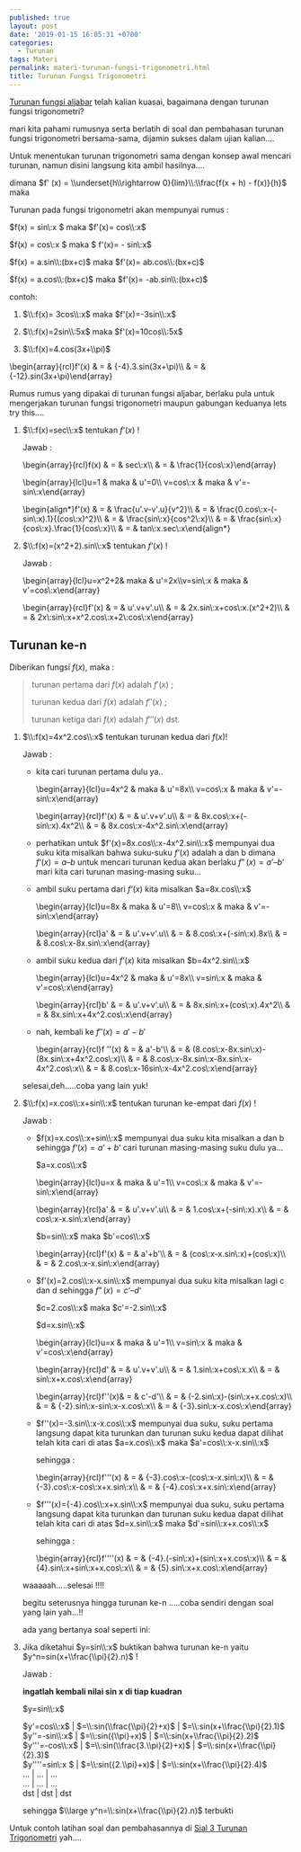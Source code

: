 ```yaml
---
published: true
layout: post
date: '2019-01-15 16:05:31 +0700'
categories:
  - Turunan
tags: Materi
permalink: materi-turunan-fungsi-trigonometri.html
title: Turunan Fungsi Trigonometri
---
```

[Turunan fungsi aljabar]({{site.baseurl}}/materi-turunan-fungsi-aljabar.html) telah kalian kuasai, bagaimana dengan turunan fungsi trigonometri?

mari kita pahami rumusnya serta berlatih di soal dan pembahasan turunan fungsi trigonometri bersama-sama, dijamin sukses dalam ujian kalian….

Untuk menentukan turunan trigonometri sama dengan konsep awal mencari turunan, namun disini langsung kita ambil hasilnya….

dimana $f' (x) = \\underset{h\\rightarrow 0}{lim}\\:\\frac{f(x + h) - f(x)}{h}$ maka

Turunan pada fungsi trigonometri akan mempunyai rumus :

$f(x) = sin\\:x $ maka $f'(x)= cos\\:x$

$f(x) = cos\\:x $ maka $ f'(x)= - sin\\:x$

$f(x) = a.sin\\:(bx+c)$ maka $f'(x)= ab.cos\\:(bx+c)$

$f(x) = a.cos\\:(bx+c)$ maka $f'(x)= -ab.sin\\:(bx+c)$

contoh:

1.  $\\:f(x)= 3cos\\:x$ maka $f'(x)=-3sin\\:x$
    
2.  $\\:f(x)=2sin\\:5x$ maka $f'(x)=10cos\\:5x$
    
3.  $\\:f(x)=4.cos(3x+\\pi)$
    

\\begin{array}{rcl}f'(x) & = & {-4}.3.sin(3x+\\pi)\\\\ & = & {-12}.sin(3x+\\pi)\\end{array}

Rumus rumus yang dipakai di turunan fungsi aljabar, berlaku pula untuk mengerjakan turunan fungsi trigonometri maupun gabungan keduanya lets try this….

1.  $\\:f(x)=sec\\:x$ tentukan $f ‘(x)$ !
    
    Jawab :
    
    \\begin{array}{rcl}f(x) & = & sec\\:x\\\\ & = & \\frac{1}{cos\\:x}\\end{array}
    
    \\begin{array}{lcl}u=1 & maka & u'=0\\\\ v=cos\\:x & maka & v'=-sin\\:x\\end{array}
    
    \\begin{align\*}f'(x) & = & \\frac{u'.v-v'.u}{v^2}\\\\ & = & \\frac{0.cos\\:x-(-sin\\:x).1}{(cos\\:x)^2}\\\\ & = & \\frac{sin\\:x}{cos^2\\:x}\\\\ & = & \\frac{sin\\:x}{cos\\:x}.\\frac{1}{cos\\:x}\\\\ & = & tan\\:x.sec\\:x\\end{align\*}
    
2.  $\\:f(x)=(x^2+2).sin\\:x$ tentukan $f ‘(x)$ !
    
    Jawab :
    
    \\begin{array}{lcl}u=x^2+2& maka & u'=2x\\\\v=sin\\:x & maka & v'=cos\\:x\\end{array}
    
    \\begin{array}{rcl}f'(x) & = & u'.v+v'.u\\\\ & = & 2x.sin\\:x+cos\\:x.(x^2+2)\\\\ & = & 2x\\:sin\\:x+x^2.cos\\:x+2\\:cos\\:x\\end{array}
    



Turunan ke-n
------------

Diberikan fungsi $f(x)$, maka :

> turunan pertama dari $f(x)$ adalah $f' (x)$ ;
> 
> turunan kedua dari $f(x)$ adalah $f'' (x)$ ;
> 
> turunan ketiga dari $f(x)$ adalah $f''' (x)$ dst.

1.  $\\:f(x)=4x^2.cos\\:x$ tentukan turunan kedua dari $f(x)$!
    
    Jawab :
    
    *   kita cari turunan pertama dulu ya..
        
        \\begin{array}{lcl}u=4x^2 & maka & u'=8x\\\\ v=cos\\:x & maka & v'=-sin\\:x\\end{array}
        
        \\begin{array}{rcl}f'(x) & = & u'.v+v'.u\\\\ & = & 8x.cos\\:x+(-sin\\:x).4x^2\\\\ & = & 8x.cos\\:x-4x^2.sin\\:x\\end{array}
        
    *   perhatikan untuk $f'(x)=8x.cos\\:x-4x^2.sin\\:x$ mempunyai dua suku kita misalkan bahwa suku-suku $f ‘(x)$ adalah a dan b dimana $f ‘(x) = a – b$ untuk mencari turunan kedua akan berlaku $f ”(x) = a’ – b’$ mari kita cari turunan masing-masing suku…
        
    *   ambil suku pertama dari $f ‘(x)$ kita misalkan $a=8x.cos\\:x$
        
        \\begin{array}{lcl}u=8x & maka & u'=8\\\\ v=cos\\:x & maka & v'=-sin\\:x\\end{array}
        
        \\begin{array}{rcl}a' & = & u'.v+v'.u\\\\ & = & 8.cos\\:x+(-sin\\:x).8x\\\\ & = & 8.cos\\:x-8x.sin\\:x\\end{array}
        
    *   ambil suku kedua dari $f ‘(x)$ kita misalkan $b=4x^2.sin\\:x$
        
        \\begin{array}{lcl}u=4x^2 & maka & u'=8x\\\\ v=sin\\:x & maka & v'=cos\\:x\\end{array}
        
        \\begin{array}{rcl}b' & = & u'.v+v'.u\\\\ & = & 8x.sin\\:x+(cos\\:x).4x^2\\\\ & = & 8x.sin\\:x+4x^2.cos\\:x\\end{array}
        
    *   nah, kembali ke $f''(x)=a'-b'$
        
        \\begin{array}{rcl}f ''(x) & = & a'-b'\\\\ & = & (8.cos\\:x-8x.sin\\:x)-(8x.sin\\:x+4x^2.cos\\:x)\\\\ & = & 8.cos\\:x-8x.sin\\:x-8x.sin\\:x-4x^2.cos\\:x\\\\ & = & 8.cos\\:x-16sin\\:x-4x^2.cos\\:x\\end{array}
        
    
    selesai,deh…..coba yang lain yuk!
    
2.  $\\:f(x)=x.cos\\:x+sin\\:x$ tentukan turunan ke-empat dari $f(x)$ !
    
    Jawab :
    
    *   $f(x)=x.cos\\:x+sin\\:x$ mempunyai dua suku kita misalkan a dan b sehingga $f ‘(x) = a ‘ + b ‘$ cari turunan masing-masing suku dulu ya…
        
        $a=x.cos\\:x$
        
        \\begin{array}{lcl}u=x & maka & u'=1\\\\ v=cos\\:x & maka & v'=-sin\\:x\\end{array}
        
        \\begin{array}{rcl}a' & = & u'.v+v'.u\\\\ & = & 1.cos\\:x+(-sin\\:x).x\\\\ & = & cos\\:x-x.sin\\:x\\end{array}
        
        $b=sin\\:x$ maka $b'=cos\\:x$
        
        \\begin{array}{rcl}f'(x) & = & a'+b'\\\\ & = & (cos\\:x-x.sin\\:x)+(cos\\:x)\\\\ & = & 2.cos\\:x-x.sin\\:x\\end{array}
        
    *   $f'(x)=2.cos\\:x-x.sin\\:x$ mempunyai dua suku kita misalkan lagi c dan d sehingga $f ”(x) = c ‘ – d ‘$
        
        $c=2.cos\\:x$ maka $c'=-2.sin\\:x$
        
        $d=x.sin\\:x$
        
        \\begin{array}{lcl}u=x & maka & u'=1\\\\ v=sin\\:x & maka & v'=cos\\:x\\end{array}
        
        \\begin{array}{rcl}d' & = & u'.v+v'.u\\\\ & = & 1.sin\\:x+cos\\:x.x\\\\ & = & sin\\:x+x.cos\\:x\\end{array}
        
        \\begin{array}{rcl}f''(x)& = & c'-d'\\\\ & = & (-2.sin\\:x)-(sin\\:x+x.cos\\:x)\\\\ & = & {-2}.sin\\:x-sin\\:x-x.cos\\:x\\\\ & = & {-3}.sin\\:x-x.cos\\:x\\end{array}
        
    *   $f''(x)=-3.sin\\:x-x.cos\\:x$ mempunyai dua suku, suku pertama langsung dapat kita turunkan dan turunan suku kedua dapat dilihat telah kita cari di atas $a=x.cos\\:x$ maka $a'=cos\\:x-x.sin\\:x$
        
        sehingga :
        
        \\begin{array}{rcl}f'''(x) & = & {-3}.cos\\:x-(cos\\:x-x.sin\\:x)\\\\ & = & {-3}.cos\\:x-cos\\:x+x.sin\\:x\\\\ & = & {-4}.cos\\:x+x.sin\\:x\\end{array}
        
    *   $f'''(x)={-4}.cos\\:x+x.sin\\:x$ mempunyai dua suku, suku pertama langsung dapat kita turunkan dan turunan suku kedua dapat dilihat telah kita cari di atas $d=x.sin\\:x$ maka $d'=sin\\:x+x.cos\\:x$
        
        sehingga :
        
        \\begin{array}{rcl}f''''(x) & = & {-4}.(-sin\\:x)+(sin\\:x+x.cos\\:x)\\\\ & = & {4}.sin\\:x+sin\\:x+x.cos\\:x\\\\ & = & {5}.sin\\:x+x.cos\\:x\\end{array}
        
    
    waaaaah…..selesai !!!!
    
    begitu seterusnya hingga turunan ke-n …..coba sendiri dengan soal yang lain yah…!!
    
    ada yang bertanya soal seperti ini:
    
3.  Jika diketahui $y=sin\\:x$ buktikan bahwa turunan ke-n yaitu $y^n=sin(x+\\frac{\\pi}{2}.n)$ !
    
    Jawab :
    
    **ingatlah kembali nilai sin x di tiap kuadran**
    
    $y=sin\\:x$
    
    
    $y'=cos\\:x$     | $=\\:sin(\\frac{\\pi}{2}+x)$   | $=\\:sin(x+\\frac{\\pi}{2}.1)$    
    $y''=-sin\\:x$   | $=\\:sin({\\pi}+x)$            | $=\\:sin(x+\\frac{\\pi}{2}.2)$    
    $y'''=-cos\\:x$  | $=\\:sin(\\frac{3.\\pi}{2}+x)$ | $=\\:sin(x+\\frac{\\pi}{2}.3)$    
    $y''''=sin\\:x $ | $=\\:sin({2.\\pi}+x)$          | $=\\:sin(x+\\frac{\\pi}{2}.4)$    
    ... | ... | ...    
    ... | ... | ...  
    dst | dst | dst
    
    
    sehingga $\\large y^n=\\:sin(x+\\frac{\\pi}{2}.n)$ terbukti
    

Untuk contoh latihan soal dan pembahasannya di [Sial 3 Turunan Trigonometri]({{site.baseurl}}/soal-3-turunan-trigonometri.html) yah….


